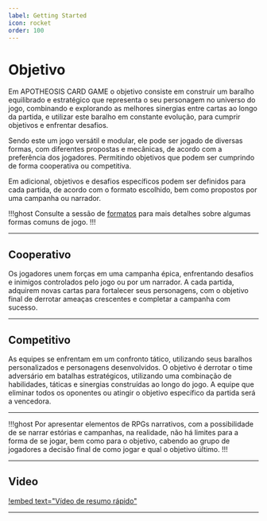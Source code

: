 ```yaml
---
label: Getting Started
icon: rocket
order: 100
---
```


# Objetivo

Em APOTHEOSIS CARD GAME o objetivo consiste em construir um baralho equilibrado e estratégico que representa o seu personagem no universo do jogo, combinando e explorando as melhores sinergias entre cartas ao longo da partida, e utilizar este baralho em constante evolução, para cumprir objetivos e enfrentar desafios.

Sendo este um jogo versátil e modular, ele pode ser jogado de diversas formas, com diferentes propostas e mecânicas, de acordo com a preferência dos jogadores. Permitindo objetivos que podem ser cumprindo de forma cooperativa ou competitiva.

Em adicional, objetivos e desafios específicos podem ser definidos para cada partida, de acordo com o formato escolhido, bem como propostos por uma campanha ou narrador.

!!!ghost
Consulte a sessão de [formatos](/gameplay/formats.md) para mais detalhes sobre algumas formas comuns de jogo.
!!!

---

## Cooperativo

Os jogadores unem forças em uma campanha épica, enfrentando desafios e inimigos controlados pelo jogo ou por um narrador. A cada partida, adquirem novas cartas para fortalecer seus personagens, com o objetivo final de derrotar ameaças crescentes e completar a campanha com sucesso.

---

## Competitivo

As equipes se enfrentam em um confronto tático, utilizando seus baralhos personalizados e personagens desenvolvidos. O objetivo é derrotar o time adversário em batalhas estratégicos, utilizando uma combinação de habilidades, táticas e sinergias construídas ao longo do jogo. A equipe que eliminar todos os oponentes ou atingir o objetivo específico da partida será a vencedora.

---

!!!ghost
Por apresentar elementos de RPGs narrativos, com a possibilidade de se narrar estórias e campanhas, na realidade, não há limites para a forma de se jogar, bem como para o objetivo, cabendo ao grupo de jogadores a decisão final de como jogar e qual o objetivo último.
!!!

---

## Video

[!embed text="Vídeo de resumo rápido"](https://www.youtube.com/watch?v=xbdaQHcJt1I)

---
